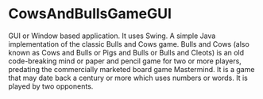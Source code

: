 # CowsAndBullsGameGUI
GUI or Window based application.
It uses Swing.
A simple Java implementation of the classic Bulls and Cows game. Bulls and Cows (also known as Cows and Bulls or Pigs and Bulls or Bulls and Cleots) is an old code-breaking mind or paper and pencil game for two or more players, predating the commercially marketed board game Mastermind.
It is a game that may date back a century or more which uses numbers or words. It is played by two opponents.

